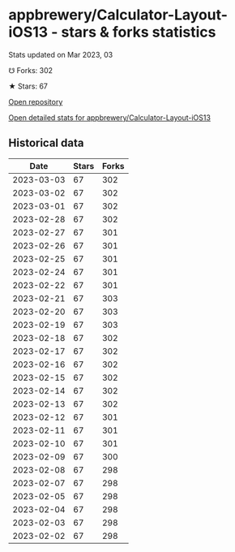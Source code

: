 # appbrewery/Calculator-Layout-iOS13 - stars & forks statistics

Stats updated on Mar 2023, 03

☋ Forks: 302

★ Stars: 67

[Open repository](https://github.com/appbrewery/Calculator-Layout-iOS13)

[Open detailed stats for appbrewery/Calculator-Layout-iOS13](https://reviewgithub.com/rep/appbrewery/Calculator-Layout-iOS13)

## Historical data
| Date | Stars | Forks |
|------|-------|-------|
| 2023-03-03 | 67 | 302 | 
| 2023-03-02 | 67 | 302 | 
| 2023-03-01 | 67 | 302 | 
| 2023-02-28 | 67 | 302 | 
| 2023-02-27 | 67 | 301 | 
| 2023-02-26 | 67 | 301 | 
| 2023-02-25 | 67 | 301 | 
| 2023-02-24 | 67 | 301 | 
| 2023-02-22 | 67 | 301 | 
| 2023-02-21 | 67 | 303 | 
| 2023-02-20 | 67 | 303 | 
| 2023-02-19 | 67 | 303 | 
| 2023-02-18 | 67 | 302 | 
| 2023-02-17 | 67 | 302 | 
| 2023-02-16 | 67 | 302 | 
| 2023-02-15 | 67 | 302 | 
| 2023-02-14 | 67 | 302 | 
| 2023-02-13 | 67 | 302 | 
| 2023-02-12 | 67 | 301 | 
| 2023-02-11 | 67 | 301 | 
| 2023-02-10 | 67 | 301 | 
| 2023-02-09 | 67 | 300 | 
| 2023-02-08 | 67 | 298 | 
| 2023-02-07 | 67 | 298 | 
| 2023-02-05 | 67 | 298 | 
| 2023-02-04 | 67 | 298 | 
| 2023-02-03 | 67 | 298 | 
| 2023-02-02 | 67 | 298 | 

